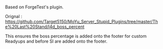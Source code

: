 Based on ForgeTest's plugin.

Orignal : https://github.com/Target5150/MoYu_Server_Stupid_Plugins/tree/master/The%20Last%20Stand/l4d_boss_percent

This ensures the boss percentage is added onto the footer for custom Readyups and before SI are added onto the footer. 
